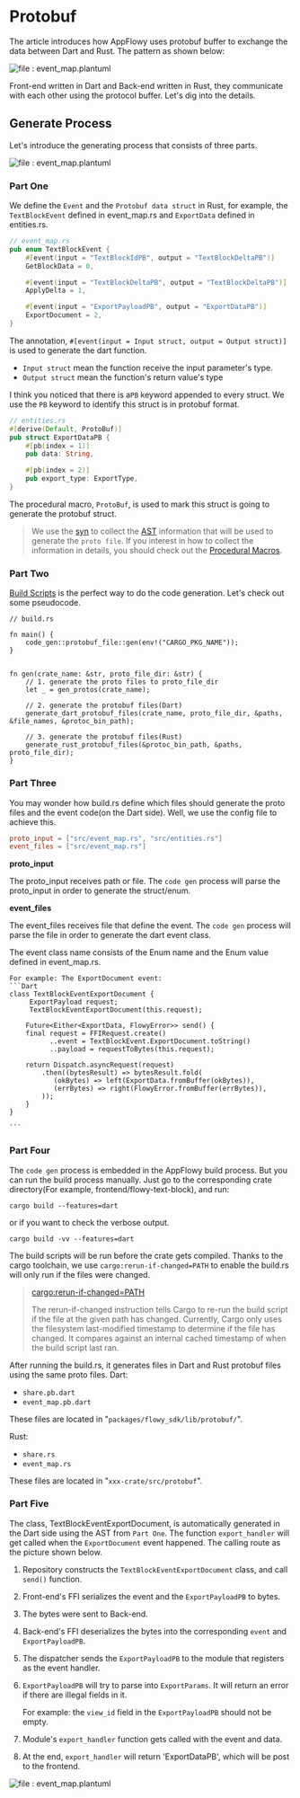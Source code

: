 # Protobuf

The article introduces how AppFlowy uses protobuf buffer to exchange the data between Dart and Rust. The pattern as shown below:

![file : event\_map.plantuml](https://raw.githubusercontent.com/AppFlowy-IO/docs/main/uml/output/FlowySDK-FFI.svg)

Front-end written in Dart and Back-end written in Rust, they communicate with each other using the protocol buffer. Let's dig into the details.

## Generate Process

Let's introduce the generating process that consists of three parts.

![file : event\_map.plantuml](https://raw.githubusercontent.com/AppFlowy-IO/docs/main/uml/output/FlowySDK-Protobuf\_Code\_Generation.svg)

### Part One

We define the `Event` and the `Protobuf data struct` in Rust, for example, the `TextBlockEvent` defined in event\_map.rs and `ExportData` defined in entities.rs.

```rust
// event_map.rs
pub enum TextBlockEvent {
    #[event(input = "TextBlockIdPB", output = "TextBlockDeltaPB")]
    GetBlockData = 0,

    #[event(input = "TextBlockDeltaPB", output = "TextBlockDeltaPB")]
    ApplyDelta = 1,

    #[event(input = "ExportPayloadPB", output = "ExportDataPB")]
    ExportDocument = 2,
}
```

The annotation, `#[event(input = Input struct, output = Output struct)]` is used to generate the dart function.

* `Input struct` mean the function receive the input parameter's type.
* `Output struct` mean the function's return value's type

I think you noticed that there is a`PB` keyword appended to every struct. We use the `PB` keyword to identify this struct is in protobuf format.

```rust
// entities.rs
#[derive(Default, ProtoBuf)]
pub struct ExportDataPB {
    #[pb(index = 1)]
    pub data: String,

    #[pb(index = 2)]
    pub export_type: ExportType,
}
```

The procedural macro, `ProtoBuf`, is used to mark this struct is going to generate the protobuf struct.

> We use the [syn](https://docs.rs/syn/latest/syn/) to collect the [AST](https://en.wikipedia.org/wiki/Abstract\_syntax\_tree) information that will be used to generate the `proto file`. If you interest in how to collect the information in details, you should check out the [Procedural Macros](https://doc.rust-lang.org/reference/procedural-macros.html).

### Part Two

[Build Scripts](https://doc.rust-lang.org/cargo/reference/build-scripts.html) is the perfect way to do the code generation. Let's check out some pseudocode.

```
// build.rs

fn main() {
    code_gen::protobuf_file::gen(env!("CARGO_PKG_NAME"));
}


fn gen(crate_name: &str, proto_file_dir: &str) { 
    // 1. generate the proto files to proto_file_dir
    let _ = gen_protos(crate_name);

    // 2. generate the protobuf files(Dart)
    generate_dart_protobuf_files(crate_name, proto_file_dir, &paths, &file_names, &protoc_bin_path);
    
    // 3. generate the protobuf files(Rust)
    generate_rust_protobuf_files(&protoc_bin_path, &paths, proto_file_dir);
}
```

### Part Three

You may wonder how build.rs define which files should generate the proto files and the event code(on the Dart side). Well, we use the config file to achieve this.

```toml
proto_input = ["src/event_map.rs", "src/entities.rs"]
event_files = ["src/event_map.rs"]
```

**proto\_input**

The proto\_input receives path or file. The `code gen` process will parse the proto\_input in order to generate the struct/enum.

**event\_files**

The event\_files receives file that define the event. The `code gen` process will parse the file in order to generate the dart event class.

The event class name consists of the Enum name and the Enum value defined in event\_map.rs.

````
For example: The ExportDocument event: 
```Dart
class TextBlockEventExportDocument {
     ExportPayload request;
     TextBlockEventExportDocument(this.request);

    Future<Either<ExportData, FlowyError>> send() {
    final request = FFIRequest.create()
          ..event = TextBlockEvent.ExportDocument.toString()
          ..payload = requestToBytes(this.request);

    return Dispatch.asyncRequest(request)
        .then((bytesResult) => bytesResult.fold(
           (okBytes) => left(ExportData.fromBuffer(okBytes)),
           (errBytes) => right(FlowyError.fromBuffer(errBytes)),
        ));
    }
}

```
````

### Part Four

The `code gen` process is embedded in the AppFlowy build process. But you can run the build process manually. Just go to the corresponding crate directory(For example, frontend/flowy-text-block), and run:

`cargo build --features=dart`

or if you want to check the verbose output.

`cargo build -vv --features=dart`

The build scripts will be run before the crate gets compiled. Thanks to the cargo toolchain, we use `cargo:rerun-if-changed=PATH` to enable the build.rs will only run if the files were changed.

> [cargo:rerun-if-changed=PATH](https://doc.rust-lang.org/cargo/reference/build-scripts.html#rerun-if-changed)
>
> The rerun-if-changed instruction tells Cargo to re-run the build script if the file at the given path has changed. Currently, Cargo only uses the filesystem last-modified timestamp to determine if the file has changed. It compares against an internal cached timestamp of when the build script last ran.

After running the build.rs, it generates files in Dart and Rust protobuf files using the same proto files. Dart:

* `share.pb.dart`
* `event_map.pb.dart`

These files are located in "`packages/flowy_sdk/lib/protobuf/`".

Rust:

* `share.rs`
* `event_map.rs`

These files are located in "`xxx-crate/src/protobuf`".

### Part Five

The class, TextBlockEventExportDocument, is automatically generated in the Dart side using the AST from `Part One`. The function `export_handler` will get called when the `ExportDocument` event happened. The calling route as the picture shown below.

1. Repository constructs the `TextBlockEventExportDocument` class, and call `send()` function.
2. Front-end's FFI serializes the event and the `ExportPayloadPB` to bytes.
3. The bytes were sent to Back-end.
4. Back-end's FFI deserializes the bytes into the corresponding `event` and `ExportPayloadPB`.
5. The dispatcher sends the `ExportPayloadPB` to the module that registers as the event handler.
6.  `ExportPayloadPB` will try to parse into `ExportParams`. It will return an error if there are illegal fields in it.

    For example: the `view_id` field in the `ExportPayloadPB` should not be empty.
7. Module's `export_handler` function gets called with the event and data.
8. At the end, `export_handler` will return 'ExportDataPB', which will be post to the frontend.

![file : event\_map.plantuml](https://raw.githubusercontent.com/AppFlowy-IO/docs/main/uml/output/FlowySDK-Protobuf\_Communication.svg)

